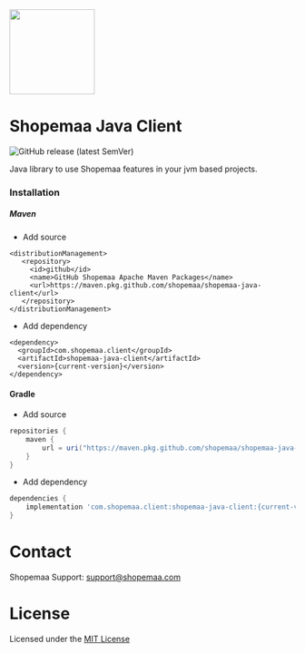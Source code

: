 <img src="https://shopemaa.com/assets/homev2/images/shopemaa/shopemaa.png" alt="" height="150" /> 

# Shopemaa Java Client

![GitHub release (latest SemVer)](https://img.shields.io/github/v/release/shopemaa/shopemaa-java-client?label=current-version)

Java library to use Shopemaa features in your jvm based projects.

### Installation

##### Maven

* Add source

```text
<distributionManagement>
   <repository>
     <id>github</id>
     <name>GitHub Shopemaa Apache Maven Packages</name>
     <url>https://maven.pkg.github.com/shopemaa/shopemaa-java-client</url>
   </repository>
</distributionManagement>
```

* Add dependency

```text
<dependency>
  <groupId>com.shopemaa.client</groupId>
  <artifactId>shopemaa-java-client</artifactId>
  <version>{current-version}</version>
</dependency>
```

#### Gradle

* Add source

```groovy
repositories {
    maven {
        url = uri("https://maven.pkg.github.com/shopemaa/shopemaa-java-client")
    }
}
```

* Add dependency

```groovy
dependencies {
    implementation 'com.shopemaa.client:shopemaa-java-client:{current-version}'
}
```

# Contact

Shopemaa Support: support@shopemaa.com

# License

Licensed under the [MIT License](./LICENSE)